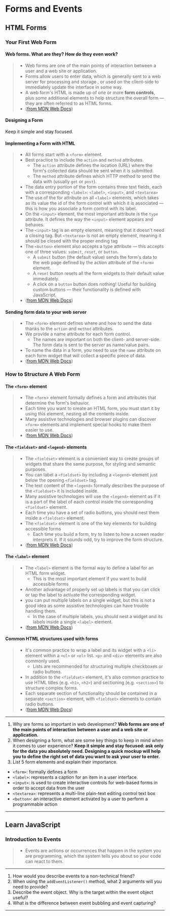 # Forms and Events

## HTML Forms

### Your First Web Form

#### Web forms. What are they? How do they even work?

> - Web forms are one of the main points of interaction between a user and a web site or application.
> - Forms allow users to enter data, which is generally sent to a web server for processing and storage , or used on the client-side to immediately update the interface in some way.
> - A web form's HTML is made up of one or more **form controls**, plus some additional elements to help structure the overall form — they are often referred to as HTML forms.
> - ([from MDN Web Docs](https://developer.mozilla.org/en-US/docs/Learn/Forms/Your_first_form#what_are_web_forms))

#### Designing a Form

Keep it simple and stay focused.

#### Implementing a Form with HTML

> - All forms start with a `<form>` element.
> - Best practice to include the `action` and `method` attributes.
>   - The `action` attribute defines the location (URL) where the form's collected data should be sent when it is submitted.
>   - The `method` attribute defines which HTTP method to send the data with (usually `get` or `post`).
> - The data entry portion of the form contains three text fields, each with a corresponding `<label>`: `<label>`, `<input>`, and `<textarea>`
> - The use of the for attribute on all `<label>` elements, which takes as its value the id of the form control with which it is associated — this is how you associate a form control with its label.
> - On the `<input>` element, the most important attribute is the `type` attribute. It defines the way the `<input>` element appears and behaves.
> - The `<input>` tag is an empty element, meaning that it doesn't need a closing tag. But `<textarea>` is not an empty element, meaning it should be closed with the proper ending tag
> - The `<button>` element also accepts a type attribute — this accepts one of three values: `submit`, `reset`, or `button`.
>   - A `submit` button (the default value) sends the form's data to the web page defined by the action attribute of the `<form>` element.
>   - A `reset` button resets all the form widgets to their default value immediately.
>   - A click on a `button` button does nothing! Useful for building custom buttons — their functionality is defined with JavaScript.
> - ([from MDN Web Docs](https://developer.mozilla.org/en-US/docs/Learn/Forms/Your_first_form#active_learning_implementing_our_form_html))

#### Sending form data to your web server

> - The `<form>` element defines where and how to send the data thanks to the `action` and `method` attributes.
> - We provide a name attribute for each form control.
>   - The names are important on both the client- and server-side. The form data is sent to the server as name/value pairs.
> - To name the data in a form, you need to use the `name` attribute on each form widget that will collect a specific piece of data.
> - ([from MDN Web Docs](https://developer.mozilla.org/en-US/docs/Learn/Forms/Your_first_form#sending_form_data_to_your_web_servers))

### How to Structure A Web Form

#### The `<form>` element

> - The `<form`> element formally defines a form and attributes that determine the form's behavior.
> - Each time you want to create an HTML form, you must start it by using this element, nesting all the contents inside.
> - Many assistive technologies and browser plugins can discover `<form>` elements and implement special hooks to make them easier to use.
> - ([from MDN Web Docs](https://developer.mozilla.org/en-US/docs/Learn/Forms/How_to_structure_a_web_form#the_form_element))

#### The `<fieldset>` and `<legend>` elements

> - The `<fieldset>` element is a convenient way to create groups of widgets that share the same purpose, for styling and semantic purposes.
> - You can label a `<fieldset>` by including a `<legend>` element just below the opening `<fieldset>` tag.
> - The text content of the `<legend>` formally describes the purpose of the `<fieldset>` it is included inside.
> - Many assistive technologies will use the `<legend>` element as if it is a part of the label of each control inside the corresponding `<fieldset>` element.
> - Each time you have a set of radio buttons, you should nest them inside a `<fieldset>` element.
> - The `<fieldset>` element is one of the key elements for building accessible forms
>   - Each time you build a form, try to listen to how a screen reader interprets it. If it sounds odd, try to improve the form structure.
> - ([from MDN Web Docs](https://developer.mozilla.org/en-US/docs/Learn/Forms/How_to_structure_a_web_form#the_fieldset_and_legend_elements))

#### The `<label>` element

> - The `<label>` element is the formal way to define a label for an HTML form widget.
>   - This is the most important element if you want to build accessible forms
> - Another advantage of properly set up labels is that you can click or tap the label to activate the corresponding widget.
> - you can put multiple labels on a single widget, but this is not a good idea as some assistive technologies can have trouble handling them.
>   - In the case of multiple labels, you should nest a widget and its labels inside a single `<label>` element.
> - ([from MDN Web Docs](https://developer.mozilla.org/en-US/docs/Learn/Forms/How_to_structure_a_web_form#the_label_element))

#### Common HTML structures used with forms

> - It's common practice to wrap a label and its widget with a `<li>` element within a `<ul>` or `<ol>` list. `<p>` and `<div>` elements are also commonly used.
>   - Lists are recommended for structuring multiple checkboxes or radio buttons.
> - In addition to the `<fieldset>` element, it's also common practice to use HTML titles (e.g. `<h1>`, `<h2>`) and sectioning (e.g. `<section>`) to structure complex forms.
> - Each separate section of functionality should be contained in a separate `<section>` element, with `<fieldset>` elements to contain radio buttons.
> - ([from MDN Web Docs](https://developer.mozilla.org/en-US/docs/Learn/Forms/How_to_structure_a_web_form#common_html_structures_used_with_forms))

---

1. Why are forms so important in web development? **Web forms are one of the main points of interaction between a user and a web site or application.**
2. When designing a form, what are some key things to keep in mind when it comes to user experience? **Keep it simple and stay focused: ask only for the data you absolutely need. Designing a quick mockup will help you to define the right set of data you want to ask your user to enter.**
3. List 5 form elements and explain their importance.

- `<form>`: formally defines a form
- `<label>`: represents a caption for an item in a user interface.
- `<input>`:  is used to create interactive controls for web-based forms in order to accept data from the user
- `<textarea>`: represents a multi-line plain-text editing control text box
- `<button>`: an interactive element activated by a user to perform a programmable action

---

## Learn JavaScript

### Introduction to Events

> - Events are actions or occurrences that happen in the system you are programming, which the system tells you about so your code can react to them.


---

1. How would you describe events to a non-technical friend?
2. When using the `addEventListener()` method, what 2 arguments will you need to provide?
3. Describe the event object. Why is the target within the event object useful?
4. What is the difference between event bubbling and event capturing?

---
